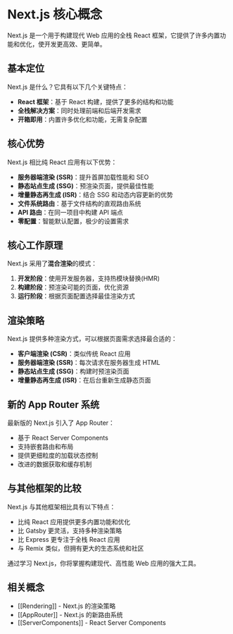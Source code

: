 # Next.js 核心概念

Next.js 是一个用于构建现代 Web 应用的全栈 React 框架，它提供了许多内置功能和优化，使开发更高效、更简单。

## 基本定位

Next.js 是什么？它具有以下几个关键特点：

- **React 框架**：基于 React 构建，提供了更多的结构和功能
- **全栈解决方案**：同时处理前端和后端开发需求
- **开箱即用**：内置许多优化和功能，无需复杂配置

## 核心优势

Next.js 相比纯 React 应用有以下优势：

- **服务器端渲染 (SSR)**：提升首屏加载性能和 SEO
- **静态站点生成 (SSG)**：预渲染页面，提供最佳性能
- **增量静态再生成 (ISR)**：结合 SSG 和动态内容更新的优势
- **文件系统路由**：基于文件结构的直观路由系统
- **API 路由**：在同一项目中构建 API 端点
- **零配置**：智能默认配置，极少的设置需求

## 核心工作原理

Next.js 采用了**混合渲染**的模式：

1. **开发阶段**：使用开发服务器，支持热模块替换(HMR)
2. **构建阶段**：预渲染可能的页面，优化资源
3. **运行阶段**：根据页面配置选择最佳渲染方式

## 渲染策略

Next.js 提供多种渲染方式，可以根据页面需求选择最合适的：

- **客户端渲染 (CSR)**：类似传统 React 应用
- **服务器端渲染 (SSR)**：每次请求在服务器生成 HTML
- **静态站点生成 (SSG)**：构建时预渲染页面
- **增量静态再生成 (ISR)**：在后台重新生成静态页面

## 新的 App Router 系统

最新版的 Next.js 引入了 App Router：

- 基于 React Server Components
- 支持嵌套路由和布局
- 提供更细粒度的加载状态控制
- 改进的数据获取和缓存机制

## 与其他框架的比较

Next.js 与其他框架相比具有以下特点：

- 比纯 React 应用提供更多内置功能和优化
- 比 Gatsby 更灵活，支持多种渲染策略
- 比 Express 更专注于全栈 React 应用
- 与 Remix 类似，但拥有更大的生态系统和社区

通过学习 Next.js，你将掌握构建现代、高性能 Web 应用的强大工具。

## 相关概念

- [[Rendering]] - Next.js 的渲染策略
- [[AppRouter]] - Next.js 的新路由系统
- [[ServerComponents]] - React Server Components
